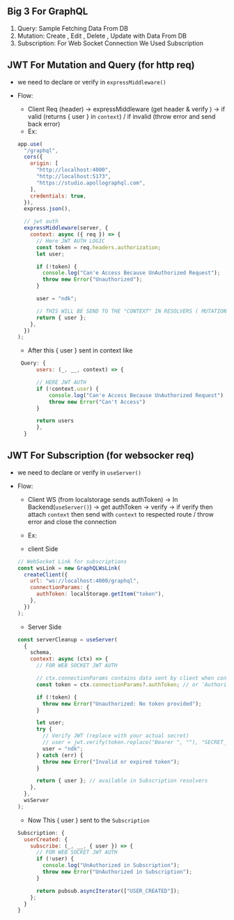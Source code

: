 ## Big 3 For GraphQL

1. Query: Sample Fetching Data From DB
2. Mutation: Create , Edit , Delete , Update with Data From DB
3. Subscription: For Web Socket Connection We Used Subscription

## JWT For Mutation and Query (for http req)

- we need to declare or verify in `expressMiddleware()`
- Flow:

  - Client Req (header) -> expressMiddleware (get header & verify ) -> if valid (returns { user } in `context`) / if invalid (throw error and send back error)
  - Ex:

  ```js
  app.use(
    "/graphql",
    cors({
      origin: [
        "http://localhost:4000",
        "http://localhost:5173",
        "https://studio.apollographql.com",
      ],
      credentials: true,
    }),
    express.json(),

    // jwt auth
    expressMiddleware(server, {
      context: async ({ req }) => {
        // Here JWT AUTH LOGIC
        const token = req.headers.authorization;
        let user;

        if (!token) {
          console.log("Can'e Access Because UnAuthorized Request");
          throw new Error("Unauthorized");
        }

        user = "ndk";

        // THIS WILL BE SEND TO THE "CONTEXT" IN RESOLVERS ( MUTATION , QUERY , SUBSCRIPTION )
        return { user };
      },
    })
  );
  ```

  - After this { user } sent in context like

  ```js
   Query: {
        users: (_, __, context) => {

        // HERE JWT AUTH
        if (!context.user) {
            console.log("Can'e Access Because UnAuthorized Request")
            throw new Error("Can't Access")
        }

        return users
        },
    }
  ```

## JWT For Subscription (for websocker req)

- we need to declare or verify in `useServer()`
- Flow:

  - Client WS (from localstorage sends authToken) -> In Backend(`useServer()`) -> get authToken -> verify -> if verify then attach `context` then send with `context` to respected route / throw error and close the connection

  - Ex:
  - client Side

  ```js
  // WebSocket Link for subscriptions
  const wsLink = new GraphQLWsLink(
    createClient({
      url: "ws://localhost:4000/graphql",
      connectionParams: {
        authToken: localStorage.getItem("token"),
      },
    })
  );
  ```

  - Server Side

  ```js
  const serverCleanup = useServer(
    {
      schema,
      context: async (ctx) => {
        // FOR WEB SOCKET JWT AUTH

        // ctx.connectionParams contains data sent by client when connecting
        const token = ctx.connectionParams?.authToken; // or 'Authorization' based on your client

        if (!token) {
          throw new Error("Unauthorized: No token provided");
        }

        let user;
        try {
          // Verify JWT (replace with your actual secret)
          // user = jwt.verify(token.replace("Bearer ", ""), "SECRET_KEY");
          user = "ndk";
        } catch (err) {
          throw new Error("Invalid or expired token");
        }

        return { user }; // available in Subscription resolvers
      },
    },
    wsServer
  );
  ```

  - Now This { user } sent to the `Subscription`

  ```js
  Subscription: {
    userCreated: {
      subscribe: (_, __, { user }) => {
        // FOR WEB SOCKET JWT AUTH
        if (!user) {
          console.log("UnAuthorized in Subscription");
          throw new Error("UnAuthorized in Subscription");
        }

        return pubsub.asyncIterator(["USER_CREATED"]);
      };
    }
  }
  ```
